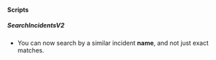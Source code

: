 
#### Scripts
##### SearchIncidentsV2
- You can now search by a similar incident **name**, and not just exact matches.